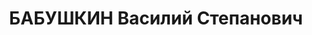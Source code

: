 ---
title: БАБУШКИН Василий Степанович
description: "1902 г.р., русский, член ВКП(б), батальонный комиссар, военком 99 арт.\
  \ полка КВО. \n  Арестован 31.07.1937. \n  ВКВС - 21.11.1937, ВМН. Расстрелян 21.11.1937,\
  \ Киев"
---